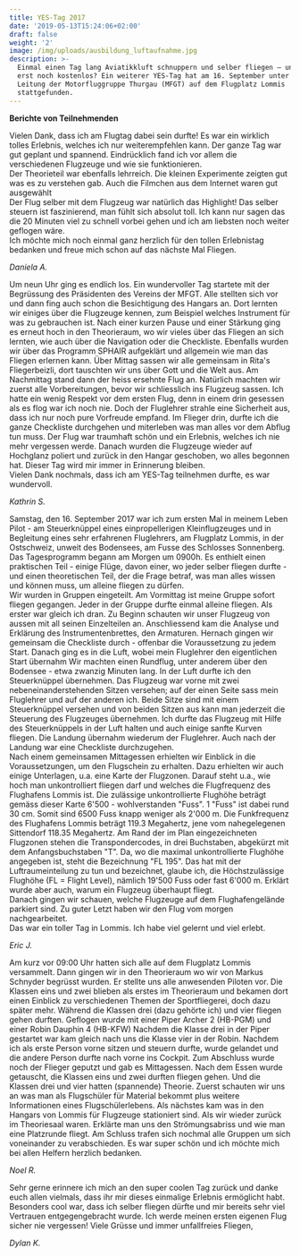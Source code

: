 ```yaml
---
title: YES-Tag 2017
date: '2019-05-13T15:24:06+02:00'
draft: false
weight: '2'
image: /img/uploads/ausbildung_luftaufnahme.jpg
description: >-
  Einmal einen Tag lang Aviatikkluft schnuppern und selber fliegen – und das
  erst noch kostenlos? Ein weiterer YES-Tag hat am 16. September unter der
  Leitung der Motorfluggruppe Thurgau (MFGT) auf dem Flugplatz Lommis
  stattgefunden.
---
```

**Berichte von Teilnehmenden**

Vielen Dank, dass ich am Flugtag dabei sein durfte! Es war ein wirklich tolles Erlebnis, welches ich nur weiterempfehlen kann. Der ganze Tag war gut geplant und spannend. Eindrücklich fand ich vor allem die verschiedenen Flugzeuge und wie sie funktionieren.\
Der Theorieteil war ebenfalls lehrreich. Die kleinen Experimente zeigten gut was es zu verstehen gab. Auch die Filmchen aus dem Internet waren gut ausgewählt\
Der Flug selber mit dem Flugzeug war natürlich das Highlight! Das selber steuern ist faszinierend, man fühlt sich absolut toll. Ich kann nur sagen das die 20 Minuten viel zu schnell vorbei gehen und ich am liebsten noch weiter geflogen wäre.\
Ich möchte mich noch einmal ganz herzlich für den tollen Erlebnistag bedanken und freue mich schon auf das nächste Mal Fliegen.

_Daniela A._



Um neun Uhr ging es endlich los. Ein wundervoller Tag startete mit der Begrüssung des Präsidenten des Vereins der MFGT. Alle stellten sich vor und dann fing auch schon die Besichtigung des Hangars an. Dort lernten wir einiges über die Flugzeuge kennen, zum Beispiel welches Instrument für was zu gebrauchen ist. Nach einer kurzen Pause und einer Stärkung ging es erneut hoch in den Theorieraum, wo wir vieles über das Fliegen an sich lernten, wie auch über die Navigation oder die Checkliste. Ebenfalls wurden wir über das Programm SPHAIR aufgeklärt und allgemein wie man das Fliegen erlernen kann. Über Mittag sassen wir alle gemeinsam in Rita's Fliegerbeizli, dort tauschten wir uns über Gott und die Welt aus. Am Nachmittag stand dann der heiss ersehnte Flug an. Natürlich machten wir zuerst alle Vorbereitungen, bevor wir schliesslich ins Flugzeug sassen. Ich hatte ein wenig Respekt vor dem ersten Flug, denn in einem drin gesessen als es flog war ich noch nie. Doch der Fluglehrer strahle eine Sicherheit aus, dass ich nur noch pure Vorfreude empfand. Im Flieger drin, durfte ich die ganze Checkliste durchgehen und miterleben was man alles vor dem Abflug tun muss. Der Flug war traumhaft schön und ein Erlebnis, welches ich nie mehr vergessen werde. Danach wurden die Flugzeuge wieder auf Hochglanz poliert und zurück in den Hangar geschoben, wo alles begonnen hat. Dieser Tag wird mir immer in Erinnerung bleiben.\
Vielen Dank nochmals, dass ich am YES-Tag teilnehmen durfte, es war wundervoll.

_Kathrin S._



Samstag, den 16. September 2017 war ich zum ersten Mal in meinem Leben Pilot - am Steuerknüppel eines einpropellerigen Kleinflugzeuges und in Begleitung eines sehr erfahrenen Fluglehrers, am Flugplatz Lommis, in der Ostschweiz, unweit des Bodensees, am Fusse des Schlosses Sonnenberg. Das Tagesprogramm begann am Morgen um 0900h. Es enthielt einen praktischen Teil - einige Flüge, davon einer, wo jeder selber fliegen durfte - und einen theoretischen Teil, der die Frage betraf, was man alles wissen und können muss, um alleine fliegen zu dürfen.\
Wir wurden in Gruppen eingeteilt. Am Vormittag ist meine Gruppe sofort fliegen gegangen. Jeder in der Gruppe durfte einmal alleine fliegen. Als erster war gleich ich dran. Zu Beginn schauten wir unser Flugzeug von aussen mit all seinen Einzelteilen an. Anschliessend kam die Analyse und Erklärung des Instrumentenbrettes, den Armaturen. Hernach gingen wir gemeinsam die Checkliste durch - offenbar die Voraussetzung zu jedem Start. Danach ging es in die Luft, wobei mein Fluglehrer den eigentlichen Start übernahm Wir machten einen Rundflug, unter anderem über den Bodensee - etwa zwanzig Minuten lang. In der Luft durfte ich den Steuerknüppel übernehmen. Das Flugzeug war vorne mit zwei nebeneinanderstehenden Sitzen versehen; auf der einen Seite sass mein Fluglehrer und auf der anderen ich. Beide Sitze sind mit einem Steuerknüppel versehen und von beiden Sitzen aus kann man jederzeit die Steuerung des Flugzeuges übernehmen. Ich durfte das Flugzeug mit Hilfe des Steuerknüppels in der Luft halten und auch einige sanfte Kurven fliegen. Die Landung übernahm wiederum der Fluglehrer. Auch nach der Landung war eine Checkliste durchzugehen.\
Nach einem gemeinsamen Mittagessen erhielten wir Einblick in die Voraussetzungen, um den Flugschein zu erhalten. Dazu erhielten wir auch einige Unterlagen, u.a. eine Karte der Flugzonen. Darauf steht u.a., wie hoch man unkontrolliert fliegen darf und welches die Flugfrequenz des Flughafens Lommis ist. Die zulässige unkontrollierte Flughöhe beträgt gemäss dieser Karte 6'500 - wohlverstanden "Fuss". 1 "Fuss" ist dabei rund 30 cm. Somit sind 6500 Fuss knapp weniger als 2'000 m. Die Funkfrequenz des Flughafens Lommis beträgt 119.3 Megahertz, jene vom nahegelegenen Sittendorf 118.35 Megahertz. Am Rand der im Plan eingezeichneten Flugzonen stehen die Transpondercodes, in drei Buchstaben, abgekürzt mit dem Anfangsbuchstaben "T". Da, wo die maximal unkontrollierte Flughöhe angegeben ist, steht die Bezeichnung "FL 195". Das hat mit der Luftraumeinteilung zu tun und bezeichnet, glaube ich, die Höchstzulässige Flughöhe (FL = Flight Level), nämlich 19'500 Fuss oder fast 6'000 m. Erklärt wurde aber auch, warum ein Flugzeug überhaupt fliegt.\
Danach gingen wir schauen, welche Flugzeuge auf dem Flughafengelände parkiert sind. Zu guter Letzt haben wir den Flug vom morgen nachgearbeitet. \
Das war ein toller Tag in Lommis. Ich habe viel gelernt und viel erlebt.

_Eric J._



Am kurz vor 09:00 Uhr hatten sich alle auf dem Flugplatz Lommis versammelt. Dann gingen wir in den Theorieraum wo wir von Markus Schnyder begrüsst wurden. Er stellte uns alle anwesenden Piloten vor. Die Klassen eins und zwei blieben als erstes im Theorieraum und bekamen dort einen Einblick zu verschiedenen Themen der Sportfliegerei, doch dazu später mehr. Während die Klassen drei (dazu gehörte ich) und vier fliegen gehen durften. Geflogen wurde mit einer Piper Archer 2 (HB-PGM) und einer Robin Dauphin 4 (HB-KFW) Nachdem die Klasse drei in der Piper gestartet war kam gleich nach uns die Klasse vier in der Robin. Nachdem ich als erste Person vorne sitzen und steuern durfte, wurde gelandet und die andere Person durfte nach vorne ins Cockpit. Zum Abschluss wurde noch der Flieger geputzt und gab es Mittagessen. Nach dem Essen wurde getauscht, die Klassen eins und zwei durften fliegen gehen. Und die Klassen drei und vier hatten (spannende) Theorie. Zuerst schauten wir uns an was man als Flugschüler für Material bekommt plus weitere Informationen eines Flugschülerlebens. Als nächstes kam was in den Hangars von Lommis für Flugzeuge stationiert sind. Als wir wieder zurück im Theoriesaal waren. Erklärte man uns den Strömungsabriss und wie man eine Platzrunde fliegt. Am Schluss trafen sich nochmal alle Gruppen um sich voneinander zu verabschieden. Es war super schön und ich möchte mich bei allen Helfern herzlich bedanken.

_Noel R._



Sehr gerne erinnere ich mich an den super coolen Tag zurück und danke euch allen vielmals, dass ihr mir dieses einmalige Erlebnis ermöglicht habt. Besonders cool war, dass ich selber fliegen dürfte und mir bereits sehr viel Vertrauen entgegengebracht wurde. Ich werde meinen ersten eigenen Flug sicher nie vergessen! Viele Grüsse und immer unfallfreies Fliegen,

_Dylan K._
